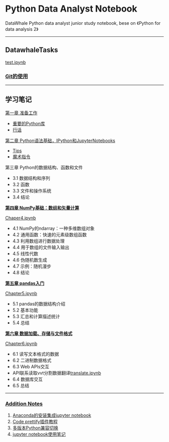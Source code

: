 # Python Data Analyst Notebook
DataWhale Python data analyst junior study notebook, bese on 《Python for data analysis 2》
***
## DatawhaleTasks 

[test.ipynb](https://github.com/gokoo/PythonAnalystNotebook/blob/master/Notes/py2code.ipynb)
### [Git的使用](https://github.com/gokoo/PythonAnalystNotebook/blob/master/Day0/0%20Gitusing.md)

***
## 学习笔记
[第一章 准备工作](https://github.com/gokoo/PythonAnalystNotebook/blob/master/Notes/Chapter1.md#第一章-准备工作)
- [重要的Python库](https://github.com/gokoo/PythonAnalystNotebook/blob/master/Notes/Chapter1.md#13-重要的python库)
- [行话](https://github.com/gokoo/PythonAnalystNotebook/blob/master/Notes/Chapter1.md#行话)
  
[第二章 Python语法基础，IPython和JupyterNotebooks](https://github.com/gokoo/PythonAnalystNotebook/blob/master/Notes/Chapter1.md#第2章-python语法基础ipython和jupyternotebooks)
- [Tips](https://github.com/gokoo/PythonAnalystNotebook/blob/master/Notes/Chapter1.md#tips)
- [魔术指令](https://github.com/gokoo/PythonAnalystNotebook/blob/master/Notes/Chapter1.md#魔术命令)

第三章 Python的数据结构、函数和文件
- 3.1 数据结构和序列
- 3.2 函数
- 3.3 文件和操作系统
- 3.4 结论

[**第四章 NumPy基础：数组和矢量计算**](https://github.com/gokoo/PythonAnalystNotebook/blob/master/Notes/Chapter1.md#第四章-numpy基础数组和矢量计算-chaper4ipynb)

[Chaper4.ipynb](https://github.com/gokoo/PythonAnalystNotebook/blob/master/Chapter4.ipynb)
- 4.1 NumPy的ndarray：一种多维数组对象
- 4.2 通用函数：快速的元素级数组函数
- 4.3 利用数组进行数据处理
- 4.4 用于数组的文件输入输出
- 4.5 线性代数
- 4.6 伪随机数生成
- 4.7 示例：随机漫步
- 4.8 结论


[**第五章 pandas入门**]()

[Chapter5.ipynb]()

- 5.1 pandas的数据结构介绍
- 5.2 基本功能
- 5.3 汇总和计算描述统计
- 5.4 总结
  
[**第六章 数据加载、存储与文件格式**]()

[Chapter6.ipynb]()
- 6.1 读写文本格式的数据
- 6.2 二进制数据格式
- 6.3 Web APIs交互
- API联系读取vvt分割数据翻译[translate.ipynb]()
- 6.4 数据库交互
- 6.5 总结
***
### [Addition Notes](https://github.com/gokoo/PythonAnalystNotebook/blob/master/Notes/additionNotes.md)

1. [Anaconda的安装集成jupyter notebook](https://github.com/gokoo/PythonAnalystNotebook/blob/master/Notes/additionNotes.md#anaconda的安装集成jupyter-notebook)
2. [Code prettify插件教程](https://github.com/gokoo/PythonAnalystNotebook/blob/master/Notes/additionNotes.md#代码规范)
3. [多版本Python兼容切换](https://github.com/gokoo/PythonAnalystNotebook/blob/master/Notes/additionNotes.md#多版本python兼容切换)
4. [jupyter notebook使用笔记](https://github.com/gokoo/PythonAnalystNotebook/blob/master/Notes/additionNotes.md#jupyter-notebook使用笔记)